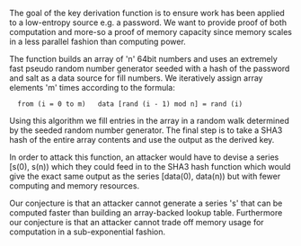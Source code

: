 The goal of the key derivation function is to ensure work has been applied to a low-entropy source e.g. a password. We want to provide proof of both computation and more-so a proof of memory capacity since memory scales in a less parallel fashion than computing power.

The function builds an array of 'n' 64bit numbers and uses an extremely fast pseudo random number generator seeded with a hash of the password and salt as a data source for fill numbers.  We iteratively assign array elements 'm' times according to the formula:  
  
`  from (i = 0 to m)  
  data [rand (i - 1) mod n] = rand (i)`
  
Using this algorithm we fill entries in the array in a random walk determined by the seeded random number generator.  The final step is to take a SHA3 hash of the entire array contents and use the output as the derived key.

In order to attack this function, an attacker would have to devise a series [s(0), s(n)) which they could feed in to the SHA3 hash function which would give the exact same output as the series [data(0), data(n)) but with fewer computing and memory resources.

Our conjecture is that an attacker cannot generate a series 's' that can be computed faster than building an array-backed lookup table.  Furthermore our conjecture is that an attacker cannot trade off memory usage for computation in a sub-exponential fashion.